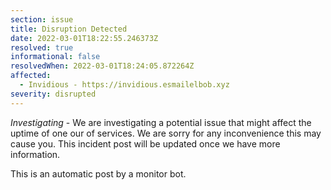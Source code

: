```yaml
---
section: issue
title: Disruption Detected
date: 2022-03-01T18:22:55.246373Z
resolved: true
informational: false
resolvedWhen: 2022-03-01T18:24:05.872264Z
affected:
  - Invidious - https://invidious.esmailelbob.xyz
severity: disrupted
---
```

*Investigating* - We are investigating a potential issue that might affect the uptime of one our of services. We are sorry for any inconvenience this may cause you. This incident post will be updated once we have more information.

This is an automatic post by a monitor bot.
        